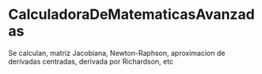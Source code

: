 # CalculadoraDeMatematicasAvanzadas
Se calculan, matriz Jacobiana, Newton-Raphson, aproximacion de derivadas centradas, derivada por Richardson, etc
